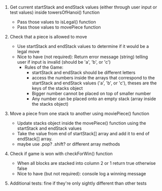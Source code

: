 
1. Get current startStack and endStack values (either through user input or test values) inside towersOfHanoi() function
    - Pass those values to isLegal() function
    - Pass those values to movePiece function

2. Check that a piece is allowed to move
    - Use startStack and endStack values to determine if it would be a legal move
    - Nice to have (not required): Return error message (string) telling user if input is invalid (should be 'a', 'b', or 'c')
      - Rules of the Game: 
        - startStack and endStack should be different letters
        - access the numbers inside the arrays that correspond to the startStack and endStack values ('a', 'b', or 'c'), theses are the       keys of the stacks object
        - Bigger number cannot be placed on top of smaller number
        - Any number can be placed onto an empty stack (array inside the stacks object)

3. Move a piece from one stack to another using moviePiece() function
    - Update stacks object inside the movePiece() function using the startStack and endStack values
    - Take the value from end of startStack[] array and add it to end of endStack[] array.
    - maybe use .pop? .shift? or different array methods

4. Check if game is won with checkForWin() function
    - When all blocks are stacked into column 2 or 1 return true otherwise false
    - Nice to have (but not required): console log a winning message

5. Additional tests: fine if they're only sightly different than other tests